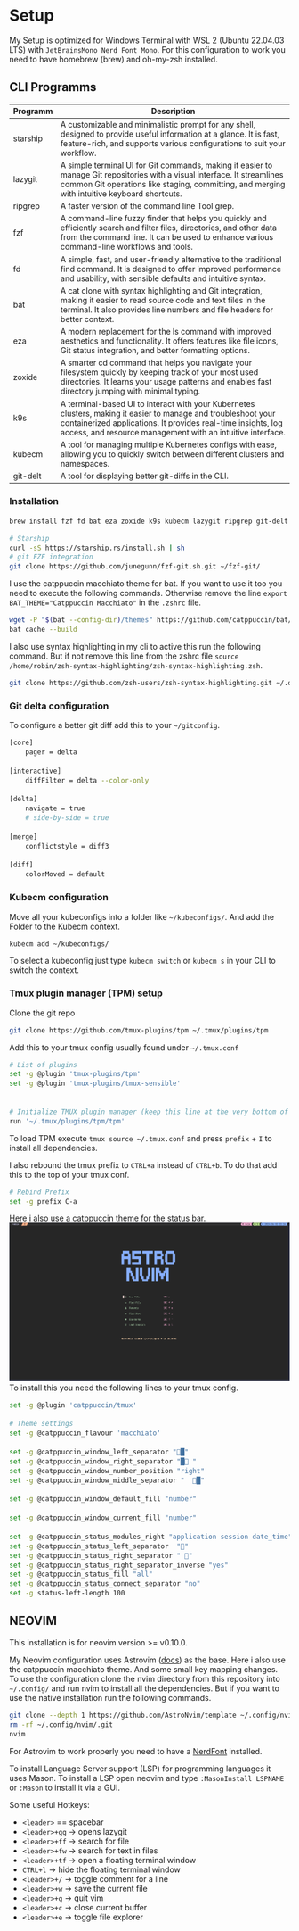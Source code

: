 # Setup

My Setup is optimized for Windows Terminal with WSL 2 (Ubuntu 22.04.03 LTS) with `JetBrainsMono Nerd Font Mono`.
For this configuration to work you need to have homebrew (brew) and oh-my-zsh installed.

## CLI Programms

| Programm | Description                                                                                                                                                                                                                                  |
| -------- | -------------------------------------------------------------------------------------------------------------------------------------------------------------------------------------------------------------------------------------------- |
| starship | A customizable and minimalistic prompt for any shell, designed to provide useful information at a glance. It is fast, feature-rich, and supports various configurations to suit your workflow.                                               |
| lazygit  | A simple terminal UI for Git commands, making it easier to manage Git repositories with a visual interface. It streamlines common Git operations like staging, committing, and merging with intuitive keyboard shortcuts.                    |
| ripgrep  | A faster version of the command line Tool grep.                                                                                                                                                                                              |
| fzf      | A command-line fuzzy finder that helps you quickly and efficiently search and filter files, directories, and other data from the command line. It can be used to enhance various command-line workflows and tools.                           |
| fd       | A simple, fast, and user-friendly alternative to the traditional find command. It is designed to offer improved performance and usability, with sensible defaults and intuitive syntax.                                                      |
| bat      | A cat clone with syntax highlighting and Git integration, making it easier to read source code and text files in the terminal. It also provides line numbers and file headers for better context.                                            |
| eza      | A modern replacement for the ls command with improved aesthetics and functionality. It offers features like file icons, Git status integration, and better formatting options.                                                               |
| zoxide   | A smarter cd command that helps you navigate your filesystem quickly by keeping track of your most used directories. It learns your usage patterns and enables fast directory jumping with minimal typing.                                   |
| k9s      | A terminal-based UI to interact with your Kubernetes clusters, making it easier to manage and troubleshoot your containerized applications. It provides real-time insights, log access, and resource management with an intuitive interface. |
| kubecm   | A tool for managing multiple Kubernetes configs with ease, allowing you to quickly switch between different clusters and namespaces.                                                                                                         |
| git-delt | A tool for displaying better git-diffs in the CLI.                                                                                                                                                                                           |

### Installation

```bash
brew install fzf fd bat eza zoxide k9s kubecm lazygit ripgrep git-delt
```

```bash
# Starship
curl -sS https://starship.rs/install.sh | sh
# git FZF integration
git clone https://github.com/junegunn/fzf-git.sh.git ~/fzf-git/
```

I use the catppuccin macchiato theme for bat. If you want to use it too you need to execute the following commands. Otherwise remove the line `export BAT_THEME="Catppuccin Macchiato"` in the `.zshrc` file.

```bash
wget -P "$(bat --config-dir)/themes" https://github.com/catppuccin/bat/raw/main/themes/Catppuccin%20Macchiato.tmTheme && \
bat cache --build
```

I also use syntax highlighting in my cli to active this run the following command. But if not remove this line from the zshrc file `source /home/robin/zsh-syntax-highlighting/zsh-syntax-highlighting.zsh`.

```bash
git clone https://github.com/zsh-users/zsh-syntax-highlighting.git ~/.oh-my-zsh/custom/plugins/zsh-syntax-highlighting/
```

### Git delta configuration

To configure a better git diff add this to your `~/gitconfig`.

```bash
[core]
    pager = delta

[interactive]
    diffFilter = delta --color-only

[delta]
    navigate = true
    # side-by-side = true

[merge]
    conflictstyle = diff3

[diff]
    colorMoved = default
```

### Kubecm configuration

Move all your kubeconfigs into a folder like `~/kubeconfigs/`. And add the Folder to the Kubecm context.

```bash
kubecm add ~/kubeconfigs/
```

To select a kubeconfig just type `kubecm switch` or `kubecm s` in your CLI to switch the context.

### Tmux plugin manager (TPM) setup

Clone the git repo

```bash
git clone https://github.com/tmux-plugins/tpm ~/.tmux/plugins/tpm
```

Add this to your tmux config usually found under `~/.tmux.conf`

```bash
# List of plugins
set -g @plugin 'tmux-plugins/tpm'
set -g @plugin 'tmux-plugins/tmux-sensible'


# Initialize TMUX plugin manager (keep this line at the very bottom of tmux.conf)
run '~/.tmux/plugins/tpm/tpm'
```

To load TPM execute `tmux source ~/.tmux.conf` and press `prefix` + `I` to install all dependencies.

I also rebound the tmux prefix to `CTRL+a` instead of `CTRL+b`. To do that add this to the top of your tmux conf.

```bash
# Rebind Prefix
set -g prefix C-a
```

Here i also use a catppuccin theme for the status bar.
![](./images/tmux-theme.png)
To install this you need the following lines to your tmux config.

```bash
set -g @plugin 'catppuccin/tmux'

# Theme settings
set -g @catppuccin_flavour 'macchiato'

set -g @catppuccin_window_left_separator "█"
set -g @catppuccin_window_right_separator "█ "
set -g @catppuccin_window_number_position "right"
set -g @catppuccin_window_middle_separator "  █"

set -g @catppuccin_window_default_fill "number"

set -g @catppuccin_window_current_fill "number"

set -g @catppuccin_status_modules_right "application session date_time"
set -g @catppuccin_status_left_separator  ""
set -g @catppuccin_status_right_separator " "
set -g @catppuccin_status_right_separator_inverse "yes"
set -g @catppuccin_status_fill "all"
set -g @catppuccin_status_connect_separator "no"
set -g status-left-length 100
```

## NEOVIM

This installation is for neovim version >= v0.10.0.

My Neovim configuration uses Astrovim ([docs](https://docs.astronvim.com/)) as the base. Here i also use the catppuccin macchiato theme. And some small key mapping changes.  
To use the configuration clone the nvim directory from this repository into `~/.config/` and run nvim to install all the dependencies. But if you want to use the native installation run the following commands.

```bash
git clone --depth 1 https://github.com/AstroNvim/template ~/.config/nvim
rm -rf ~/.config/nvim/.git
nvim
```

For Astrovim to work properly you need to have a [NerdFont](https://www.nerdfonts.com/) installed.

To install Language Server support (LSP) for programming languages it uses Mason. To install a LSP open neovim and type `:MasonInstall LSPNAME` or `:Mason` to install it via a GUI.

Some useful Hotkeys:

-   `<leader>` == spacebar
-   `<leader>+gg` -> opens lazygit
-   `<leader>+ff` -> search for file
-   `<leader>+fw` -> search for text in files
-   `<leader>+tf` -> open a floating terminal window
-   `CTRL+l` -> hide the floating terminal window
-   `<leader>+/` -> toggle comment for a line
-   `<leader>+w` -> save the current file
-   `<leader>+q` -> quit vim
-   `<leader>+c` -> close current buffer
-   `<leader>+e` -> toggle file explorer
